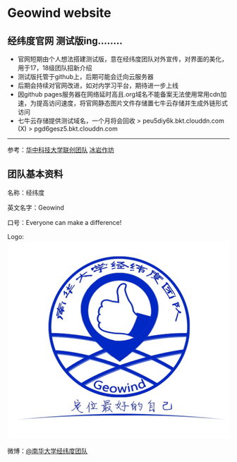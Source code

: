 # Geowind website 
## 经纬度官网 测试版ing........  
- 官网短期由个人想法搭建测试版，意在经纬度团队对外宣传，对界面的美化，用于17，18级团队招新介绍  
- 测试版托管于github上，后期可能会迁向云服务器
- 后期会持续对官网改进，如对内学习平台，期待进一步上线  
- 因github pages服务器在网络延时高且.org域名不能备案无法使用常用cdn加速，为提高访问速度，将官网静态图片文件存储置七牛云存储并生成外链形式访问
- 七牛云存储提供测试域名，一个月将会回收   > peu5diy6k.bkt.clouddn.com (X)
                            > pgd6gesz5.bkt.clouddn.com 
----------

参考：[华中科技大学联创团队](http://www.hustunique.com/)
[冰岩作坊](http://www.bingyan.net/)


## 团队基本资料

名称：经纬度

英文名字：Geowind

口号：Everyone can make a difference!

Logo:![](https://github.com/Geowind/geowind.github.io/blob/master/assets/img/logo-light.jpg)


微博：[@南华大学经纬度团队](http://weibo.com/geowind)

